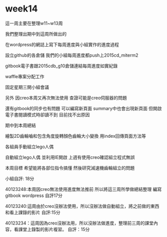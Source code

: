 # week14

  這一周主要在整理w11~w13周
  
  我們整理出期中到這周所做出的
  
  
  在wordpress的網誌上寫下每周進度與小組實作的進度過程
  
  設立github的各倉儲 我們的小組每周進度都push上2015cd_miterm2
  
  gitbook電子書跟2015cdb_g10倉儲連結每周進度如實紀錄
  
  waffle專案分配工作
  
  固定星期三開小組會議
  
  另外 因creo本周又再次無法使用 查證可能是creo伺服器的問題
  
  還有gitbook的同步也有問題 可以編寫新頁面 summary中也會出現新頁面 但開啟電子書閱讀模式時卻讀不到 目前找不出原因

   期中到本周總結
   
   繪製2D齒輪嚙和包含角度旋轉顏色齒輪大小變換 用index回傳頁面方法等
   
   各組員手動組立lego人偶
   
   自動組立lego人偶  並利用IE開啟 上週有使用creo確認組立程式無誤
   
   本周目標 希望能將各部位指令搞懂  然後研究減速機齒輪組立的問題
   
   小組自評:  18分
   
   40123248:本周因creo無法使用進度無法推前 所以將這三周所學做總結整理 編寫gitbook wordpress 自評17分
   
   40123240:這周由於creo沒辦法使用，所以沒辦法做自動組立，將之前做的東西和看上課錄的影片 自評:15分
   
   40123234：這周因為creo沒辦法用，所以沒辦法做進度，整理前三周的課堂內容，看課堂上錄製的影片複習。  自評：15分